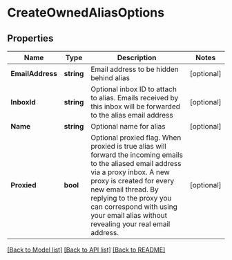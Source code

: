 # CreateOwnedAliasOptions

## Properties

Name | Type | Description | Notes
------------ | ------------- | ------------- | -------------
**EmailAddress** | **string** | Email address to be hidden behind alias | [optional] 
**InboxId** | **string** | Optional inbox ID to attach to alias. Emails received by this inbox will be forwarded to the alias email address | [optional] 
**Name** | **string** | Optional name for alias | [optional] 
**Proxied** | **bool** | Optional proxied flag. When proxied is true alias will forward the incoming emails to the aliased email address via a proxy inbox. A new proxy is created for every new email thread. By replying to the proxy you can correspond with using your email alias without revealing your real email address. | [optional] 

[[Back to Model list]](../README.md#documentation-for-models) [[Back to API list]](../README.md#documentation-for-api-endpoints) [[Back to README]](../README.md)


